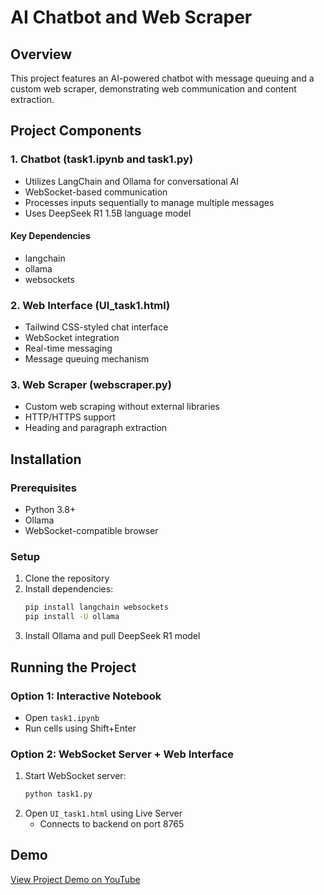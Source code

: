 # AI Chatbot and Web Scraper 

## Overview
This project features an AI-powered chatbot with message queuing and a custom web scraper, demonstrating web communication and content extraction.

## Project Components

### 1. Chatbot (task1.ipynb and task1.py)
- Utilizes LangChain and Ollama for conversational AI
- WebSocket-based communication 
- Processes inputs sequentially to manage multiple messages
- Uses DeepSeek R1 1.5B language model

#### Key Dependencies
- langchain
- ollama
- websockets

### 2. Web Interface (UI_task1.html)
- Tailwind CSS-styled chat interface
- WebSocket integration
- Real-time messaging
- Message queuing mechanism

### 3. Web Scraper (webscraper.py)
- Custom web scraping without external libraries
- HTTP/HTTPS support
- Heading and paragraph extraction

## Installation

### Prerequisites
- Python 3.8+
- Ollama
- WebSocket-compatible browser

### Setup
1. Clone the repository
2. Install dependencies:
   ```bash
   pip install langchain websockets
   pip install -U ollama
   ```
3. Install Ollama and pull DeepSeek R1 model

## Running the Project

### Option 1: Interactive Notebook
- Open `task1.ipynb`
- Run cells using Shift+Enter

### Option 2: WebSocket Server + Web Interface
1. Start WebSocket server:
   ```bash
   python task1.py
   ```
2. Open `UI_task1.html` using Live Server
   - Connects to backend on port 8765

## Demo
[View Project Demo on YouTube]([https://youtube.com/your-demo-link](https://youtu.be/PDDxdRiv6Nk))
